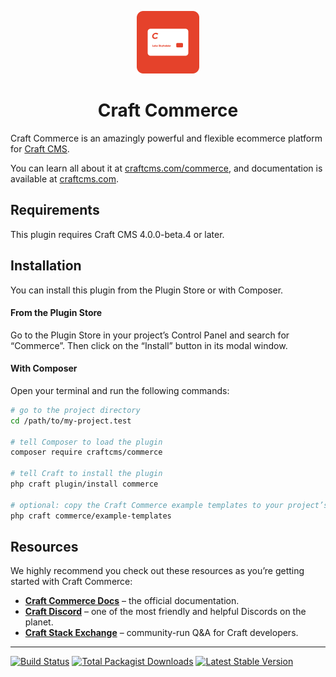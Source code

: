 <p align="center"><img src="./src/icon.svg" width="100" height="100" alt="Craft Commerce icon"></p>

<h1 align="center">Craft Commerce</h1>

Craft Commerce is an amazingly powerful and flexible ecommerce platform for [Craft CMS](https://craftcms.com).

You can learn all about it at [craftcms.com/commerce](https://craftcms.com/commerce), and documentation is available at [craftcms.com](https://craftcms.com/docs/commerce/4.x/).

## Requirements

This plugin requires Craft CMS 4.0.0-beta.4 or later.

## Installation

You can install this plugin from the Plugin Store or with Composer.

#### From the Plugin Store

Go to the Plugin Store in your project’s Control Panel and search for “Commerce”. Then click on the “Install” button in its modal window.

#### With Composer

Open your terminal and run the following commands:

```bash
# go to the project directory
cd /path/to/my-project.test

# tell Composer to load the plugin
composer require craftcms/commerce

# tell Craft to install the plugin
php craft plugin/install commerce

# optional: copy the Craft Commerce example templates to your project’s templates folder
php craft commerce/example-templates
```

## Resources

We highly recommend you check out these resources as you’re getting started with Craft Commerce:

- **[Craft Commerce Docs](https://craftcms.com/docs/commerce/4.x/)** – the official documentation.
- **[Craft Discord](https://craftcms.com/discord)** – one of the most friendly and helpful Discords on the planet.
- **[Craft Stack Exchange](http://craftcms.stackexchange.com/)** – community-run Q&A for Craft developers.

---

<p>
<a href="https://app.travis-ci.com/github/craftcms/commerce"><img src="https://img.shields.io/travis/com/craftcms/commerce/feature/tests.svg?label=build" alt="Build Status"></a>
<a href="https://packagist.org/packages/craftcms/commerce"><img src="https://img.shields.io/packagist/dt/craftcms/commerce.svg?label=downloads" alt="Total Packagist Downloads"></a>
<a href="https://github.com/craftcms/commerce/releases"><img src="https://img.shields.io/github/tag/craftcms/commerce.svg?label=stable" alt="Latest Stable Version"></a>
</p>
